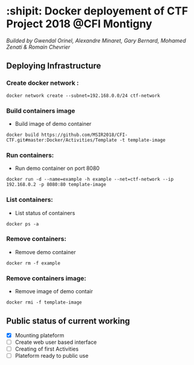 #  :shipit: Docker deployement of CTF Project 2018 @CFI Montigny
*Builded by Gwendal Orinel, Alexandre Minaret, Gary Bernard, Mohamed Zenati & Romain Chevrier*

## Deploying Infrastructure
### Create docker network :
```
docker network create --subnet=192.168.0.0/24 ctf-network
```

### Build containers image
- Build image of demo container
```
docker build https://github.com/MSIR2018/CFI-CTF.git#master:Docker/Activities/Template -t template-image
```

### Run containers:
- Run demo container on port 8080
```
docker run -d --name=example -h example --net=ctf-network --ip 192.168.0.2 -p 8080:80 template-image
```

### List containers:
- List status of containers
```
docker ps -a
```

### Remove containers:
- Remove demo container
```
docker rm -f example
```

### Remove containers image:
- Remove image of demo contair
```
docker rmi -f template-image
```

## Public status of current working
- [x] Mounting plateform
- [ ] Create web user based interface
- [ ] Creating of first Activities
- [ ] Plateform ready to public use

